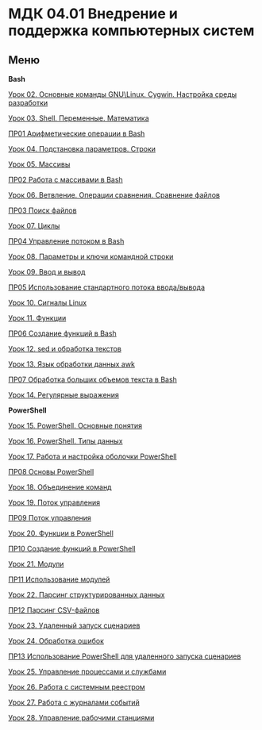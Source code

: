 # МДК 04.01 Внедрение и поддержка компьютерных систем
## Меню
**Bash**

[Урок 02. Основные команды GNU\Linux. Cygwin. Настройка среды разработки](./Bash/Lesson02/lesson02.md) 

[Урок 03. Shell. Переменные. Математика](Bash/Lesson03/lesson03.md)

[ПР01 Арифметические операции в Bash](PR/PR01/pr01.md)

[Урок 04. Подстановка параметров. Строки](Bash/Lesson04/lesson04.md)  

[Урок 05. Массивы](Bash/Lesson05/lesson05.md)

[ПР02 Работа с массивами в Bash](PR/PR02/pr02.md)

[Урок 06. Ветвление. Операции сравнения. Сравнение файлов](Bash/Lesson06/lesson06.md)

[ПР03 Поиск файлов](PR/PR03/pr03.md)

[Урок 07. Циклы](Bash/Lesson07/lesson07.md)

[ПР04 Управление потоком в Bash](PR/PR04/pr04.md)

[Урок 08. Параметры и ключи командной строки](Bash/Lesson08/lesson08.md)

[Урок 09. Ввод и вывод](Bash/Lesson09/lesson09.md)

[ПР05 Использование стандартного потока ввода/вывода](PR/PR05/pr05.md)

[Урок 10. Сигналы Linux](Bash/Lesson10/lesson10.md)

[Урок 11. Функции](Bash/Lesson11/lesson11.md)

[ПР06 Создание функций в Bash](PR/PR06/pr06.md)

[Урок 12. sed и обработка текстов](Bash/Lesson12/lesson12.md)

[Урок 13. Язык обработки данных awk](Bash/Lesson13/lesson13.md)

[ПР07 Обработка больших объемов текста в Bash](PR/PR07/pr07.md)

[Урок 14. Регулярные выражения](Bash/Lesson14/lesson14.md)

**PowerShell**

[Урок 15. PowerShell. Основные понятия](PowerShell/Lesson15/lesson15.md)

[Урок 16. PowerShell. Типы данных](PowerShell/Lesson16/lesson16.md)

[Урок 17. Работа и настройка оболочки PowerShell](PowerShell/Lesson17/lesson17.md)

[ПР08 Основы PowerShell](PR/PR08/pr08.md)

[Урок 18. Объединение команд](PowerShell/Lesson18/lesson18.md)

[Урок 19. Поток управления](PowerShell/Lesson19/lesson19.md)

[ПР09 Поток управления](PR/PR09/pr09.md)

[Урок 20. Функции в PowerShell](PowerShell/Lesson20/lesson20.md)

[ПР10 Создание функций в PowerShell](PR/PR10/pr10.md)

[Урок 21. Модули](PowerShell/Lesson21/lesson21.md)

[ПР11 Использование модулей](PR/PR11/pr11.md)

[Урок 22. Парсинг структурированных данных](PowerShell/Lesson22/lesson22.md)

[ПР12 Парсинг CSV-файлов](PR/PR12/pr12.md)

[Урок 23. Удаленный запуск сценариев](PowerShell/Lesson23/lesson23.md)

[Урок 24. Обработка ошибок](PowerShell/Lesson24/lesson24.md)

[ПР13 Использование PowerShell для удаленного запуска сценариев](PR/PR13/pr13.md)

<!-- 
    FIXME
    Исправить название лекции на "Работа с COM"
-->
[Урок 25. Управление процессами и службами](PowerShell/Lesson25/lesson25.md)

[Урок 26. Работа с системным реестром](.)

[Урок 27. Работа с журналами событий](.)

[Урок 28. Управление рабочими станциями](.)
